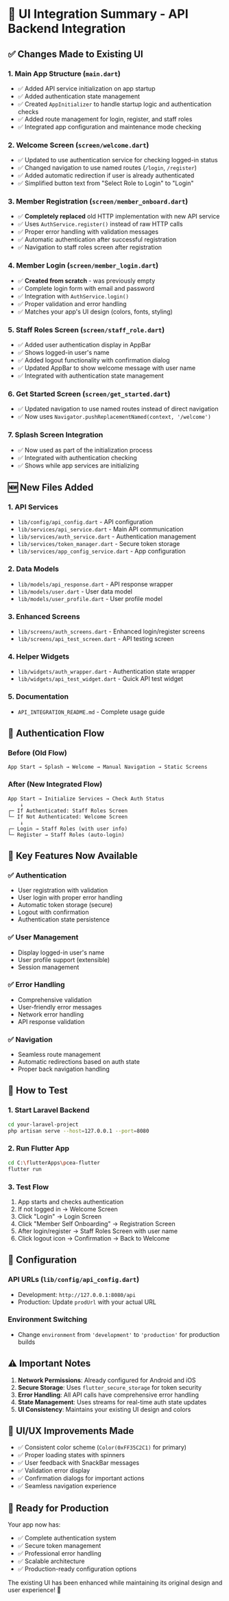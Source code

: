 # 🔄 UI Integration Summary - API Backend Integration

## ✅ **Changes Made to Existing UI**

### 1. **Main App Structure (`main.dart`)**
- ✅ Added API service initialization on app startup
- ✅ Added authentication state management
- ✅ Created `AppInitializer` to handle startup logic and authentication checks
- ✅ Added route management for login, register, and staff roles
- ✅ Integrated app configuration and maintenance mode checking

### 2. **Welcome Screen (`screen/welcome.dart`)**
- ✅ Updated to use authentication service for checking logged-in status
- ✅ Changed navigation to use named routes (`/login`, `/register`)
- ✅ Added automatic redirection if user is already authenticated
- ✅ Simplified button text from "Select Role to Login" to "Login"

### 3. **Member Registration (`screen/member_onboard.dart`)**
- ✅ **Completely replaced** old HTTP implementation with new API service
- ✅ Uses `AuthService.register()` instead of raw HTTP calls
- ✅ Proper error handling with validation messages
- ✅ Automatic authentication after successful registration
- ✅ Navigation to staff roles screen after registration

### 4. **Member Login (`screen/member_login.dart`)**
- ✅ **Created from scratch** - was previously empty
- ✅ Complete login form with email and password
- ✅ Integration with `AuthService.login()`
- ✅ Proper validation and error handling
- ✅ Matches your app's UI design (colors, fonts, styling)

### 5. **Staff Roles Screen (`screen/staff_role.dart`)**
- ✅ Added user authentication display in AppBar
- ✅ Shows logged-in user's name
- ✅ Added logout functionality with confirmation dialog
- ✅ Updated AppBar to show welcome message with user name
- ✅ Integrated with authentication state management

### 6. **Get Started Screen (`screen/get_started.dart`)**
- ✅ Updated navigation to use named routes instead of direct navigation
- ✅ Now uses `Navigator.pushReplacementNamed(context, '/welcome')`

### 7. **Splash Screen Integration**
- ✅ Now used as part of the initialization process
- ✅ Integrated with authentication checking
- ✅ Shows while app services are initializing

## 🆕 **New Files Added**

### 1. **API Services**
- `lib/config/api_config.dart` - API configuration
- `lib/services/api_service.dart` - Main API communication
- `lib/services/auth_service.dart` - Authentication management
- `lib/services/token_manager.dart` - Secure token storage
- `lib/services/app_config_service.dart` - App configuration

### 2. **Data Models**
- `lib/models/api_response.dart` - API response wrapper
- `lib/models/user.dart` - User data model
- `lib/models/user_profile.dart` - User profile model

### 3. **Enhanced Screens**
- `lib/screens/auth_screens.dart` - Enhanced login/register screens
- `lib/screens/api_test_screen.dart` - API testing screen

### 4. **Helper Widgets**
- `lib/widgets/auth_wrapper.dart` - Authentication state wrapper
- `lib/widgets/api_test_widget.dart` - Quick API test widget

### 5. **Documentation**
- `API_INTEGRATION_README.md` - Complete usage guide

## 🔄 **Authentication Flow**

### **Before (Old Flow)**
```
App Start → Splash → Welcome → Manual Navigation → Static Screens
```

### **After (New Integrated Flow)**
```
App Start → Initialize Services → Check Auth Status
    ↓
┌─ If Authenticated: Staff Roles Screen
└─ If Not Authenticated: Welcome Screen
    ↓
┌─ Login → Staff Roles (with user info)
└─ Register → Staff Roles (auto-login)
```

## 🎯 **Key Features Now Available**

### ✅ **Authentication**
- User registration with validation
- User login with proper error handling
- Automatic token storage (secure)
- Logout with confirmation
- Authentication state persistence

### ✅ **User Management**
- Display logged-in user's name
- User profile support (extensible)
- Session management

### ✅ **Error Handling**
- Comprehensive validation
- User-friendly error messages
- Network error handling
- API response validation

### ✅ **Navigation**
- Seamless route management
- Automatic redirections based on auth state
- Proper back navigation handling

## 🚀 **How to Test**

### 1. **Start Laravel Backend**
```bash
cd your-laravel-project
php artisan serve --host=127.0.0.1 --port=8080
```

### 2. **Run Flutter App**
```bash
cd C:\flutterApps\pcea-flutter
flutter run
```

### 3. **Test Flow**
1. App starts and checks authentication
2. If not logged in → Welcome Screen
3. Click "Login" → Login Screen
4. Click "Member Self Onboarding" → Registration Screen
5. After login/register → Staff Roles Screen with user name
6. Click logout icon → Confirmation → Back to Welcome

## 🔧 **Configuration**

### **API URLs** (`lib/config/api_config.dart`)
- Development: `http://127.0.0.1:8080/api`
- Production: Update `prodUrl` with your actual URL

### **Environment Switching**
- Change `environment` from `'development'` to `'production'` for production builds

## ⚠️ **Important Notes**

1. **Network Permissions**: Already configured for Android and iOS
2. **Secure Storage**: Uses `flutter_secure_storage` for token security
3. **Error Handling**: All API calls have comprehensive error handling
4. **State Management**: Uses streams for real-time auth state updates
5. **UI Consistency**: Maintains your existing UI design and colors

## 🎨 **UI/UX Improvements Made**

- ✅ Consistent color scheme (`Color(0xFF35C2C1)` for primary)
- ✅ Proper loading states with spinners
- ✅ User feedback with SnackBar messages
- ✅ Validation error display
- ✅ Confirmation dialogs for important actions
- ✅ Seamless navigation experience

## 📱 **Ready for Production**

Your app now has:
- ✅ Complete authentication system
- ✅ Secure token management
- ✅ Professional error handling
- ✅ Scalable architecture
- ✅ Production-ready configuration options

The existing UI has been enhanced while maintaining its original design and user experience! 🎉
